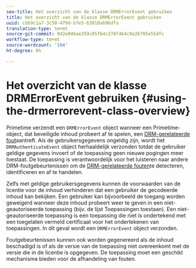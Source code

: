 ```yaml
---
seo-title: Het overzicht van de klasse DRMErrorEvent gebruiken
title: Het overzicht van de klasse DRMErrorEvent gebruiken
uuid: cbb9c1a7-3c50-479d-b7e5-63010a696dfa
translation-type: tm+mt
source-git-commit: 9d2e046ae259c05fb4c278f464c9a26795e554fc
workflow-type: tm+mt
source-wordcount: '194'
ht-degree: 0%

---
```



# Het overzicht van de klasse DRMErrorEvent gebruiken {#using-the-drmerrorevent-class-overview}

Primetime verzendt een `DRMErrorEvent` object wanneer een Primetime-object, dat beveiligde inhoud probeert af te spelen, een [DRM-gerelateerde fout](https://help.adobe.com/en_US/primetime/drm/index.html#reference-DRM_Client_Error_Messages)aantreft. Als de gebruikersgegevens ongeldig zijn, wordt het `DRMAuthenticateEvent` object herhaaldelijk verzonden totdat de gebruiker geldige gegevens invoert of de toepassing geen nieuwe pogingen meer toestaat. De toepassing is verantwoordelijk voor het luisteren naar andere DRM-foutgebeurtenissen om de [DRM-gerelateerde fouten](https://help.adobe.com/en_US/primetime/drm/index.html#reference-DRM_Client_Error_Messages)te detecteren, identificeren en af te handelen.

Zelfs met geldige gebruikersgegevens kunnen de voorwaarden van de licentie voor de inhoud verhinderen dat een gebruiker de gecodeerde inhoud kan bekijken. Een gebruiker kan bijvoorbeeld de toegang worden geweigerd wanneer deze inhoud probeert weer te geven in een niet-geautoriseerde toepassing (bijv. de lijst Toepassingen toestaan). Een niet-geautoriseerde toepassing is een toepassing die niet is ondertekend met een toegelaten vermeld certificaat voor het ondertekenen van toepassingen. In dit geval wordt een `DRMErrorEvent` object verzonden.

Foutgebeurtenissen kunnen ook worden gegenereerd als de inhoud beschadigd is of als de versie van de toepassing niet overeenkomt met de versie die in de licentie is opgegeven. De toepassing moet een geschikt mechanisme bieden voor de afhandeling van fouten.
